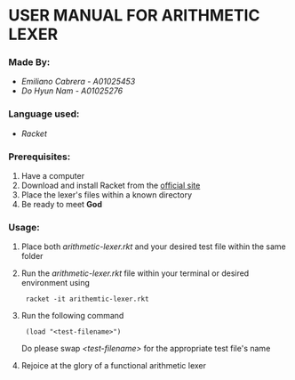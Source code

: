 # **USER MANUAL FOR ARITHMETIC LEXER**

### Made By:
- *Emiliano Cabrera - A01025453*  
- *Do Hyun Nam - A01025276*  

### Language used: 
- *Racket*

### Prerequisites:
1. Have a computer  
2. Download and install Racket from the [official site](https://download.racket-lang.org/)  
3. Place the lexer's files within a known directory  
4. Be ready to meet **God**

### Usage:
1. Place both *arithmetic-lexer.rkt* and your desired test file within the same folder
2. Run the *arithmetic-lexer.rkt* file within your terminal or desired environment using

        racket -it arithemtic-lexer.rkt

3. Run the following command  

        (load "<test-filename>")
    Do please swap *\<test-filename>* for the appropriate test file's name

4. Rejoice at the glory of a functional arithmetic lexer